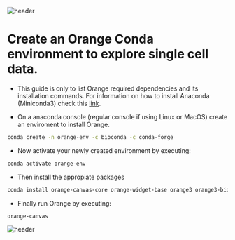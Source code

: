 
![header](/Tutoriales-IFC/assets/header.png)

# Create an Orange Conda environment to explore single cell data.

- This guide is only to list Orange required dependencies and its installation commands. For information on how to install Anaconda (Miniconda3) check this [link](https://docs.conda.io/projects/miniconda/en/latest/miniconda-install.html).

- On a anaconda console (regular console if using Linux or MacOS) create an enviroment to install Orange.

```bash
conda create -n orange-env -c bioconda -c conda-forge
```
- Now activate your newly created environment by executing:


```bash
conda activate orange-env 
```
- Then install the appropiate packages

```bash
conda install orange-canvas-core orange-widget-base orange3 orange3-bioinformatics orange3-singlecell
```
- Finally run Orange by executing:


```bash
orange-canvas
```

![header](/Tutoriales-IFC/assets/header.png)

